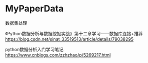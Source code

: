 # MyPaperData
数据集处理


《Python数据分析与数据挖掘实战》第十二章学习——数据库连接+推荐
https://blog.csdn.net/sinat_33519513/article/details/79038295

python数据分析入门学习笔记
https://www.cnblogs.com/zzhzhao/p/5269217.html

